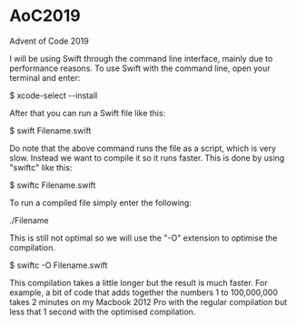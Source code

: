# AoC2019
Advent of Code 2019

I will be using Swift through the command line interface, mainly due to performance reasons.
To use Swift with the command line, open your terminal and enter:

$ xcode-select --install

After that you can run a Swift file like this:

$ swift Filename.swift

Do note that the above command runs the file as a script, which is very slow. Instead we want to compile it so it runs faster. This is done by using "swiftc" like this:

$ swiftc Filename.swift

To run a compiled file simply enter the following:

./Filename

This is still not optimal so we will use the "-O" extension to optimise the compilation.

$ swiftc -O Filename.swift

This compilation takes a little longer but the result is much faster. For example, a bit of code that adds together the numbers 1 to 100,000,000 takes 2 minutes on my Macbook 2012 Pro with the regular compilation but less that 1 second with the optimised compilation.
